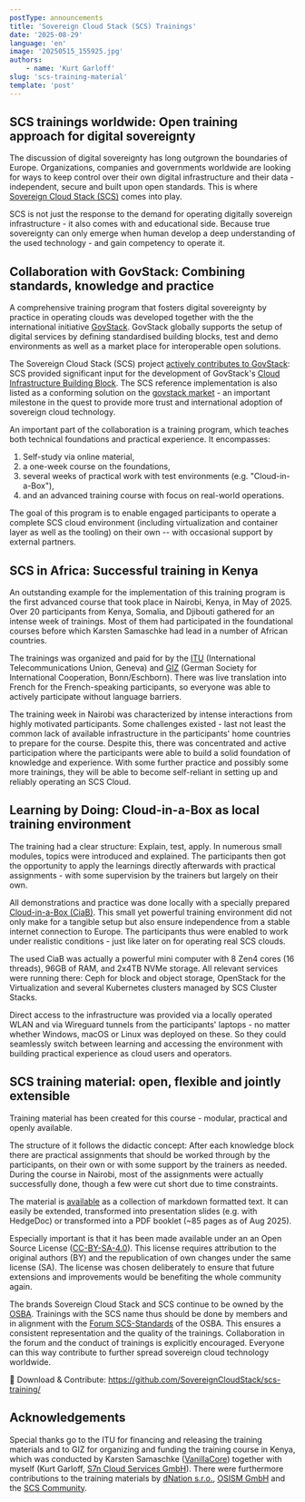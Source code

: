 ```yaml
---
postType: announcements
title: 'Sovereign Cloud Stack (SCS) Trainings'
date: '2025-08-29'
language: 'en'
image: '20250515_155925.jpg'
authors:
    - name: 'Kurt Garloff'
slug: 'scs-training-material'
template: 'post'
---
```


## SCS trainings worldwide: Open training approach for digital sovereignty

The discussion of digital sovereignty has long outgrown the boundaries of
Europe.  Organizations, companies and governments worldwide are looking for
ways to keep control over their own digital infrastructure and their data -
independent, secure and built upon open standards. This is where [Sovereign
Cloud Stack (SCS)](https://sovereigncloudstack.org/) comes into play.

SCS is not just the response to the demand for operating digitally sovereign
infrastructure - it also comes with and educational side. Because true
sovereignty can only emerge when human develop a deep understanding of the used
technology - and gain competency to operate it.

## Collaboration with GovStack: Combining standards, knowledge and practice

A comprehensive training program that fosters digital sovereignty by practice
in operating clouds was developed together with the the international initiative
[GovStack](https://govstack.global/). GovStack globally supports the setup of
digital services by defining standardised building blocks, test and demo
environments as well as a market place for interoperable open solutions.

The Sovereign Cloud Stack (SCS) project [actively contributes to
GovStack](https://scs.community/2024/12/04/GovStack/): SCS provided significant
input for the development of GovStack's [Cloud Infrastructure Building
Block](https://govstack.gitbook.io/bb-cloud-infrastructure).  The SCS reference
implementation is also listed as a conforming solution on the [govstack
market](https://www.govstack.global/software/) - an important milestone in the
quest to provide more trust and international adoption of sovereign cloud
technology.

An important part of the collaboration is a training program, which teaches
both technical foundations and practical experience. It encompasses:

1. Self-study via online material,
2. a one-week course on the foundations,
3. several weeks of practical work with test environments (e.g. "Cloud-in-a-Box"),
4. and an advanced training course with focus on real-world operations.

The goal of this program is to enable engaged participants to operate a
complete SCS cloud environment (including virtualization and container layer
as well as the tooling) on their own -- with occasional support by external
partners.

## SCS in Africa: Successful training in Kenya

An outstanding example for the implementation of this training program is the
first advanced course that took place in Nairobi, Kenya, in May of 2025. Over
20 participants from Kenya, Somalia, and Djibouti gathered for an intense week
of trainings. Most of them had participated in the foundational courses before
which Karsten Samaschke had lead in a number of African countries.

The trainings was organized and paid for by the [ITU](https://itu.int/)
(International Telecommunications Union, Geneva) and
[GIZ](https://giz.de/en/) (German Society for International Cooperation,
Bonn/Eschborn). There was live translation into French for the French-speaking
participants, so everyone was able to actively participate without language
barriers.

The training week in Nairobi was characterized by intense interactions from
highly motivated participants. Some challenges existed - last not least the
common lack of available infrastructure in the participants' home countries to
prepare for the course. Despite this, there was concentrated and active
participation where the participants were able to build a solid foundation of
knowledge and experience. With some further practice and possibly some more
trainings, they will be able to become self-reliant in setting up and
reliably operating an SCS Cloud.

## Learning by Doing: Cloud-in-a-Box as local training environment

The training had a clear structure: Explain, test, apply.
In numerous small modules, topics were introduced and explained.
The participants then got the opportunity to apply the learnings directly
afterwards with practical assignments - with some supervision by the trainers
but largely on their own.

All demonstrations and practice was done locally with a specially prepared
[Cloud-in-a-Box (CiaB)](https://docs.scs.community/docs/iaas/deployment-examples/cloud-in-a-box/).
This small yet powerful training environment did not only make for a
tangible setup but also ensure independence from a stable internet connection
to Europe. The participants thus were enabled to work under realistic conditions - just like
later on for operating real SCS clouds.

The used CiaB was actually a powerful mini computer with 8 Zen4 cores (16 threads),
96GB of RAM, and 2x4TB NVMe storage. All relevant services were running there:
Ceph for block and object storage, OpenStack for the Virtualization and several
Kubernetes clusters managed by SCS Cluster Stacks.

Direct access to the infrastructure was provided via a locally operated WLAN
and via Wireguard tunnels from the participants' laptops - no matter whether
Windows, macOS or Linux was deployed on these. So they could seamlessly
switch between learning and accessing the environment with building practical
experience as cloud users and operators.

## SCS training material: open, flexible and jointly extensible

Training material has been created for this course - modular, practical and
openly available.

The structure of it follows the didactic concept: After each knowledge block
there are practical assignments that should be worked through by the participants,
on their own or with some support by the trainers as needed. During the course
in Nairobi, most of the assignments were actually successfully done, though
a few were cut short due to time constraints.

The material is [available](https://github.com/SovereignCloudStack/scs-training/)
as a collection of markdown formatted text. It can easily be extended,
transformed into presentation slides (e.g. with HedgeDoc) or transformed
into a PDF booklet (~85 pages as of Aug 2025).

Especially important is that it has been made available under an
an Open Source License ([CC-BY-SA-4.0](https://creativecommons.org/licenses/by-sa/4.0/deed.en)).
This license requires attribution to the original authors (BY) and the
republication of own changes under the same license (SA). The license
was chosen deliberately to ensure that future extensions and improvements
would be benefiting the whole community again.

The brands Sovereign Cloud Stack and SCS continue to be owned by the
[OSBA](https://osb-alliance.com/). Trainings with the SCS name thus should be
done by members and in alignment with the [Forum
SCS-Standards](https://www.sovereigncloudstack.org/en/network/) of the OSBA.
This ensures a consistent representation and the quality of the trainings.
Collaboration in the forum and the conduct of trainings is explicitly
encouraged. Everyone can this way contribute to further spread sovereign
cloud technology worldwide.

🔗 Download & Contribute: <https://github.com/SovereignCloudStack/scs-training/>

## Acknowledgements

Special thanks go to the ITU for financing and releasing the training
materials and to GIZ for organizing and funding the training course in Kenya,
which was conducted by Karsten Samaschke
([VanillaCore](https://vanillacore.de/)) together with myself (Kurt Garloff,
[S7n Cloud Services GmbH](https://garloff.de/s7n/)).  There were furthermore
contributions to the training materials by [dNation
s.r.o.](https://dnation.cloud/), [OSISM GmbH](https://osism.tech/) and the
[SCS Community](https://docs.scs.community/community).
